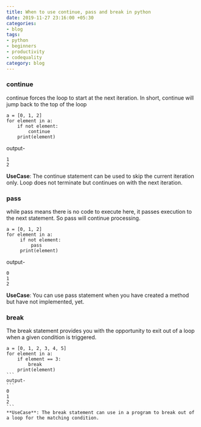 ```yaml
---
title: When to use continue, pass and break in python
date: 2019-11-27 23:16:00 +05:30
categories:
- blog
tags:
- python
- beginners
- productivity
- codequality
category: blog
---
```


### **continue**
continue forces the loop to start at the next iteration. In short, continue will jump back to the top of the loop
```
a = [0, 1, 2]
for element in a:
    if not element:
        continue
    print(element)
```
output-
```
1
2
```
**UseCase**: The continue statement can be used to skip the current iteration only. Loop does not terminate but continues on with the next iteration.
### **pass**
while pass means there is no code to execute here, it passes execution to the next statement. So pass will continue processing.
```
a = [0, 1, 2]
for element in a:
     if not element:
         pass
     print(element)
```
output-
```
0
1
2
```
**UseCase**: You can use pass statement when you have created a method but have not implemented, yet.
### **break**
The break statement provides you with the opportunity to exit out of a loop when a given condition is triggered. 
````
a = [0, 1, 2, 3, 4, 5]
for element in a:
    if element == 3:
        break
    print(element)
```
output-
```
0
1
2
```
**UseCase**: The break statement can use in a program to break out of a loop for the matching condition.
